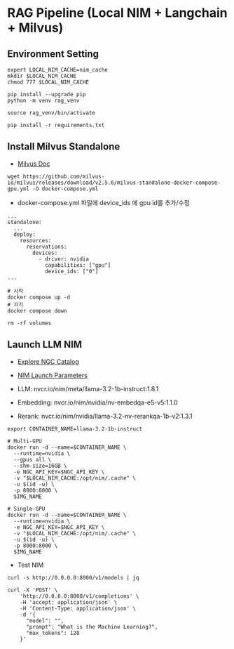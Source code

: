 # RAG Pipeline (Local NIM + Langchain + Milvus)
## Environment Setting

```
expert LOCAL_NIM_CACHE=nim_cache
mkdir $LOCAL_NIM_CACHE
chmod 777 $LOCAL_NIM_CACHE
 
pip install --upgrade pip
python -m venv rag_venv
 
source rag_venv/bin/activate
 
pip install -r requirements.txt
```

## Install Milvus Standalone

- [Milvus Doc](https://docs.nvidia.com/nim/large-language-models/latest/configuration.html#environment-variables)

```
wget https://github.com/milvus-io/milvus/releases/download/v2.5.6/milvus-standalone-docker-compose-gpu.yml -O docker-compose.yml
```
- docker-compose.yml 파일에 device_ids 에 gpu id를 추가/수정

```
...
standalone:
  ...
  deploy:
    resources:
      reservations:
        devices:
          - driver: nvidia
            capabilities: ["gpu"]
            device_ids: ["0"]
...
```

```
# 시작
docker compose up -d
# 끄기
docker compose down

rm -rf volumes

```

## Launch LLM NIM
- [Explore NGC Catalog](https://catalog.ngc.nvidia.com/?filters=&orderBy=weightPopularDESC&query=&page=&pageSize=)

- [NIM Launch Parameters](https://docs.nvidia.com/nim/large-language-models/latest/configuration.html#environment-variables)

- LLM: nvcr.io/nim/meta/llama-3.2-1b-instruct:1.8.1
- Embedding: nvcr.io/nim/nvidia/nv-embedqa-e5-v5:1.1.0
- Rerank: nvcr.io/nim/nvidia/llama-3.2-nv-rerankqa-1b-v2:1.3.1

```
export CONTAINER_NAME=llama-3.2-1b-instruct
 
# Multi-GPU
docker run -d --name=$CONTAINER_NAME \
  --runtime=nvidia \
  --gpus all \
  --shm-size=16GB \
  -e NGC_API_KEY=$NGC_API_KEY \
  -v "$LOCAL_NIM_CACHE:/opt/nim/.cache" \
  -u $(id -u) \
  -p 8000:8000 \
  $IMG_NAME
 
# Single-GPU
docker run -d --name=$CONTAINER_NAME \
  --runtime=nvidia \
  -e NGC_API_KEY=$NGC_API_KEY \
  -v "$LOCAL_NIM_CACHE:/opt/nim/.cache" \
  -u $(id -u) \
  -p 8000:8000 \
  $IMG_NAME

```
- Test NIM

```
curl -s http://0.0.0.0:8000/v1/models | jq
 
curl -X 'POST' \
    'http://0.0.0.0:8000/v1/completions' \
    -H 'accept: application/json' \
    -H 'Content-Type: application/json' \
    -d '{
      "model": "",
      "prompt": "What is the Machine Learning?",
      "max_tokens": 128
    }'
```
